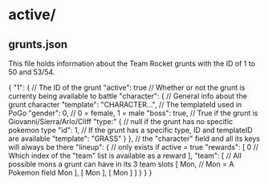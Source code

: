 # active/

## grunts.json

This file holds information about the Team Rocket grunts with the ID of 1 to 50 and 53/54.

{
    "1": {                              // The ID of the grunt
        "active": true                  // Whether or not the grunt is currenty being available to battle
        "character": {                  // General info about the grunt character
            "template": "CHARACTER...", // The templateId used in PoGo
            "gender": 0,                // 0 = female, 1 = male
            "boss": true,               // True if the grunt is Giovanni/Sierra/Arlo/Cliff
            "type:" {                   // null if the grunt has no specific pokemon type
                "id": 1,                // If  the grunt has a specific type, ID and templateID are available
                "template": "GRASS"
            }
        },                              // the "character" field and all its keys will always be there
        "lineup": {                     // only exists if active = true
            "rewards": [
                0                       // Which index of the "team" list is available as a reward
            ],
            "team": [                   // All possible mons a grunt can have in its 3 team slots
                [
                    Mon,                // Mon = A Pokemon field
                    Mon
                ],
                [
                    Mon
                ],
                [
                    Mon
                ]
            ]
        }
    }
}
```
